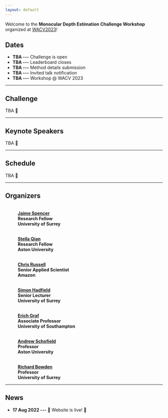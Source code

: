 ```yaml
---
layout: default
---
```


Welcome to the **Monocular Depth Estimation Challenge Workshop** organized at [WACV2023](https://wacv2023.thecvf.com)!

## Dates
- **TBA ---** Challenge is open
- **TBA ---** Leaderboard closes
- **TBA ---** Method details submission
- **TBA ---** Invited talk notification
- **TBA ---** Workshop @ WACV 2023

---

## Challenge
TBA :calendar:

---

## Keynote Speakers
TBA :calendar:

---

## Schedule
TBA :calendar:

---

## Organizers

<figure>
    <a href="https://www.surrey.ac.uk/people/jaime-spencer-martin"> 
    <img class="author" src="assets/imgs/jaime_spencer.jpg" alt=""/></a>
    <b><br><a href="https://www.surrey.ac.uk/people/jaime-spencer-martin">Jaime Spencer</a>
    <br>Research Fellow <br>University of Surrey</b>
</figure>

<figure> 
    <a href="https://research.aston.ac.uk/en/persons/stella-qian"> 
    <img class="author" src="assets/imgs/stella_qian.webp" alt=""/></a>
    <b><br><a href="https://research.aston.ac.uk/en/persons/stella-qian">Stella Qian</a>
    <br>Research Fellow <br>Aston University</b>
</figure>

<figure> 
    <a href="https://www.amazon.science/author/chris-russell?0000016e-4318-de2e-a76e-cfdfa9700000-page=2"> 
    <img class="author" src="assets/imgs/chris_russell.jpeg" alt=""/></a>
    <b><br><a href="https://www.amazon.science/author/chris-russell?0000016e-4318-de2e-a76e-cfdfa9700000-page=2">Chris Russell</a>
    <br>Senior Applied Scientist <br>Amazon</b>
</figure>

<figure> 
    <a href="http://personal.ee.surrey.ac.uk/Personal/S.Hadfield/biography.html"> 
    <img class="author" src="assets/imgs/simon_hadfield.webp" alt=""/></a>
    <b><br><a href="http://personal.ee.surrey.ac.uk/Personal/S.Hadfield/biography.html">Simon Hadfield</a>
    <br>Senior Lecturer <br>University of Surrey</b>
</figure>

<figure> 
    <a href="https://www.southampton.ac.uk/people/5wzxpy/doctor-erich-graf"> 
    <img class="author" src="assets/imgs/erich_graf.jpeg" alt=""/></a>
    <b><br><a href="https://www.southampton.ac.uk/people/5wzxpy/doctor-erich-graf">Erich Graf</a>
    <br>Associate Professor <br>University of Southampton</b>
</figure>

<figure> 
    <a href="https://research.aston.ac.uk/en/persons/andrew-schofield"> 
    <img class="author" src="assets/imgs/andrew_schofield.webp" alt=""/></a>
    <b><br><a href="https://research.aston.ac.uk/en/persons/andrew-schofield">Andrew Schofield</a>
    <br>Professor <br>Aston University</b>
</figure>

<figure class="figblock"> 
    <a href="http://personal.ee.surrey.ac.uk/Personal/R.Bowden/"> 
    <img class="author" src="assets/imgs/richard_bowden.webp" alt=""/></a>
    <b><br><a href="http://personal.ee.surrey.ac.uk/Personal/R.Bowden/">Richard Bowden</a>
    <br>Professor <br>University of Surrey</b>
</figure>

---

## News
- **17 Aug 2022 ---** :tada: Website is live! :tada:
